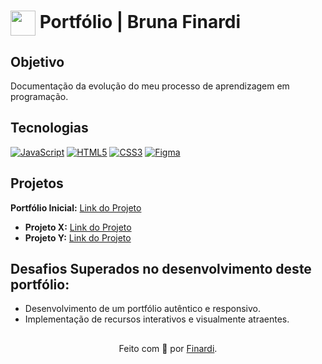 <h1>
    <a href="https://www.dio.me/">
     <img align="center" width="40px" src="https://hermes.digitalinnovation.one/assets/diome/logo-minimized.png"></a>
    <span>Portfólio | Bruna Finardi</span>
</h1>


## Objetivo
Documentação da evolução do meu processo de aprendizagem em programação.

## Tecnologias
[![JavaScript](https://img.shields.io/badge/JavaScript-000?style=for-the-badge&logo=javascript&logoColor=30A3DC)]()
[![HTML5](https://img.shields.io/badge/HTML5-000?style=for-the-badge&logo=html5&logoColor=E94D5F)]() 
[![CSS3](https://img.shields.io/badge/CSS3-000?style=for-the-badge&logo=css3&logoColor=30A3DC)]()
[![Figma](https://img.shields.io/badge/Protótipo%20no%20Figma-000?style=for-the-badge&logo=figma&logoColor=E94D5F)](https://www.figma.com/file/NkndT2SbyHJZWLEsaM8Xn3/DIO-Lab-Portf%C3%B3lio)

## Projetos
**Portfólio Inicial:** [Link do Projeto](#)
- **Projeto X:** [Link do Projeto](#)
- **Projeto Y:** [Link do Projeto](#)

## Desafios Superados no desenvolvimento deste portfólio:
- Desenvolvimento de um portfólio autêntico e responsivo.
- Implementação de recursos interativos e visualmente atraentes.

##
<div align="center">Feito com 💙 por <a href="https://github.com/finardib">Finardi</a>.</div>
